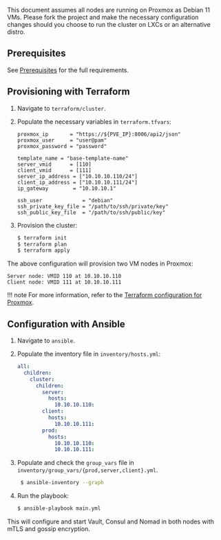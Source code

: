 This document assumes all nodes are running on Proxmox as Debian 11 VMs. Please
fork the project and make the necessary configuration changes should you choose
to run the cluster on LXCs or an alternative distro.

## Prerequisites

See [Prerequisites](prerequisites.md) for the full requirements.

## Provisioning with Terraform

1. Navigate to `terraform/cluster`.
2. Populate the necessary variables in `terraform.tfvars`:

    ```hcl
    proxmox_ip       = "https://${PVE_IP}:8006/api2/json"
    proxmox_user     = "user@pam"
    proxmox_password = "password"

    template_name = "base-template-name"
    server_vmid      = [110]
    client_vmid      = [111]
    server_ip_address = ["10.10.10.110/24"]
    client_ip_address = ["10.10.10.111/24"]
    ip_gateway        = "10.10.10.1"

    ssh_user             = "debian"
    ssh_private_key_file = "/path/to/ssh/private/key"
    ssh_public_key_file  = "/path/to/ssh/public/key"
    ```

3. Provision the cluster:

    ```bash
    $ terraform init
    $ terraform plan
    $ terraform apply
    ```

The above configuration will provision two VM nodes in Proxmox:

```
Server node: VMID 110 at 10.10.10.110
Client node: VMID 111 at 10.10.10.111
```

!!! note
    For more information, refer to the [Terraform configuration for Proxmox](terraform/proxmox.md).

## Configuration with Ansible

1. Navigate to `ansible`.
2. Populate the inventory file in `inventory/hosts.yml`:

    ```yml
    all:
      children:
        cluster:
          children:
            server:
              hosts:
                10.10.10.110:
            client:
              hosts:
                10.10.10.111:
            prod:
              hosts:
                10.10.10.110:
                10.10.10.111:
    ```

3. Populate and check the `group_vars` file in
   `inventory/group_vars/{prod,server,client}.yml`.
   ```bash
    $ ansible-inventory --graph
   ```
4. Run the playbook:

    ```bash
    $ ansible-playbook main.yml
    ```

This will configure and start Vault, Consul and Nomad in both nodes with mTLS
and gossip encryption.
